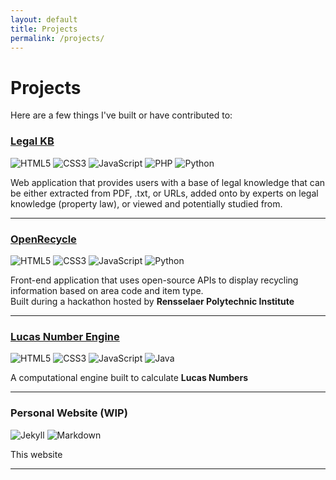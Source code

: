 ```yaml
---
layout: default
title: Projects
permalink: /projects/
---
```


# Projects

Here are a few things I've built or have contributed to:


### [Legal KB](https://github.com/mudasirkk/ReadBooks25)
![HTML5](https://img.shields.io/badge/HTML5-E34F26?style=flat-square&logo=html5&logoColor=white)
![CSS3](https://img.shields.io/badge/CSS3-1572B6?style=flat-square&logo=css3&logoColor=white)
![JavaScript](https://img.shields.io/badge/JavaScript-F7DF1E?style=flat-square&logo=javascript&logoColor=black)
![PHP](https://img.shields.io/badge/PHP-777BB4?style=flat-square&logo=php&logoColor=white)
![Python](https://img.shields.io/badge/Python-3776AB?style=flat-square&logo=python&logoColor=white)

Web application that provides users with a base of legal knowledge that can be either extracted from PDF, .txt, or URLs, added onto by experts on legal knowledge (property law), or viewed and potentially studied from.

---

### [OpenRecycle](https://github.com/Nerkled/OpenRecycle)
![HTML5](https://img.shields.io/badge/HTML5-E34F26?style=flat-square&logo=html5&logoColor=white)
![CSS3](https://img.shields.io/badge/CSS3-1572B6?style=flat-square&logo=css3&logoColor=white)
![JavaScript](https://img.shields.io/badge/JavaScript-F7DF1E?style=flat-square&logo=javascript&logoColor=black)
![Python](https://img.shields.io/badge/Python-3776AB?style=flat-square&logo=python&logoColor=white)


Front-end application that uses open-source APIs to display recycling information based on area code and item type.  
Built during a hackathon hosted by **Rensselaer Polytechnic Institute**

---

### [Lucas Number Engine](https://github.com/Nerkled/SEProject)
![HTML5](https://img.shields.io/badge/HTML5-E34F26?style=flat-square&logo=html5&logoColor=white)
![CSS3](https://img.shields.io/badge/CSS3-1572B6?style=flat-square&logo=css3&logoColor=white)
![JavaScript](https://img.shields.io/badge/JavaScript-F7DF1E?style=flat-square&logo=javascript&logoColor=black)
![Java](https://img.shields.io/badge/Java-ED8B00?style=flat-square&logo=java&logoColor=white)

A computational engine built to calculate **Lucas Numbers**

---

### Personal Website (WIP)
![Jekyll](https://img.shields.io/badge/Jekyll-CC0000?style=flat-square&logo=jekyll&logoColor=white)
![Markdown](https://img.shields.io/badge/Markdown-000000?style=flat-square&logo=markdown&logoColor=white)

This website

---
